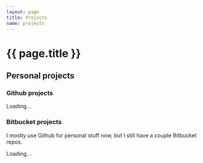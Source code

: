 ```yaml
---
layout: page
title: Projects
name: projects
---
```


<script src="projects.js"> </script>

# {{ page.title }}

## Personal projects

### Github projects

<div id="github-repos">
  Loading...

  <div style="display: none;" class="repo-template repo">
    <h4><a class="repo-link"><span class="repo-name"> </span></a></h4>
    <div class="repo-desc"> </div>
    <div>
      <span class="repo-watchers-info">
        <span class="repo-watchers"> </span>, <span class="repo-forks"> </span>.
      </span>
      <span class="repo-language"> </span>
    </div>
  </div>
</div>


### Bitbucket projects

I mostly use Github for personal stuff now, but I still have a couple Bitbucket repos.

<div id="bitbucket-repos">
  Loading...

  <div style="display: none;" id="repo-template" class="repo-template repo">
    <h4><a class="repo-link"><span class="repo-name"> </span></a></h4>
    <div class="repo-desc"> </div>
    <div>
      <span class="repo-watchers-info"><span class="repo-watchers"> </span>.</span>
      Written mostly in <span class="repo-language"> </span>.
    </div>
  </div>
</div>
